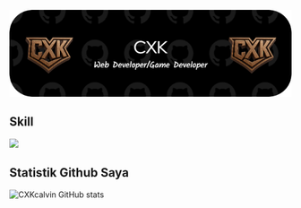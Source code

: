 ![CXK](./img/CXK.png)

## Skill
<img src="https://skillicons.dev/icons?i=js,html,css,php,python"/>

## Statistik Github Saya

![CXKcalvin GitHub stats](https://github-readme-stats.vercel.app/api?username=CXKcalvin&show_icons=true&theme=radical)

